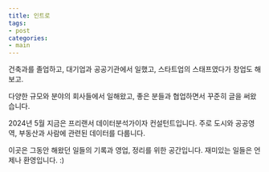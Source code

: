```yaml
---
title: 인트로
tags:
- post
categories:
- main
---
```


건축과를 졸업하고, 대기업과 공공기관에서 일했고, 스타트업의 스태프였다가 창업도 해보고. 

다양한 규모와 분야의 회사들에서 일해왔고, 좋은 분들과 협업하면서 꾸준히 글을 써왔습니다.

2024년 5월 지금은 프리랜서 데이터분석가이자 컨설턴트입니다. 주로 도시와 공공영역, 부동산과 사람에 관련된 데이터를 다룹니다.

이곳은 그동안 해왔던 일들의 기록과 영업, 정리를 위한 공간입니다. 재미있는 일들은 언제나 환영입니다. :)
